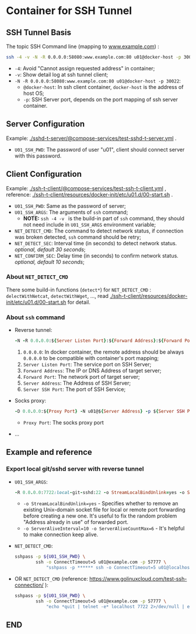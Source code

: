 # Container for SSH Tunnel

## SSH Tunnel Basis

The topic SSH Command line (mapping to www.example.com) :

```bash
ssh -4 -v -N -R 0.0.0.0:58080:www.example.com:80 u01@docker-host -p 30022
```

- `-4`: Avoid "Cannot assign requested address" in container;
- `-v`: Show detail log at ssh tunnel client;
- `-N -R 0.0.0.0:58080:www.example.com:80 u01@docker-host -p 30022`:
  - `@docker-host`: In ssh client container, `docker-host` is the address of host OS;
  - `-p`: SSH Server port, depends on the port mapping of ssh server container.

## Server Configuration

Example: [./sshd-t-server/@compose-services/test-sshd-t-server.yml](./sshd-t-server/@compose-services/test-sshd-t-server.yml) .

- `U01_SSH_PWD`: The password of user "u01", client should connect server with this password.

## Client Configuration

Example: [./ssh-t-client/@compose-services/test-ssh-t-client.yml](./ssh-t-client/@compose-services/test-ssh-t-client.yml) , reference: [./ssh-t-client/resources/docker-init/etc/u01.d/00-start.sh](./ssh-t-client/resources/docker-init/etc/u01.d/00-start.sh) .

- `U01_SSH_PWD`: Same as the password of server;
- `U01_SSH_ARGS`: The arguments of `ssh` command;
  - **NOTE:** `ssh -4 -v ` is the build-in part of `ssh` command, they should not need include in `U01_SSH_ARGS` environment variable;
- `NET_DETECT_CMD`: The command to detect network status, if connection was broken detected,  `ssh` command should be retry;
- `NET_DETECT_SEC`: Interval time (in seconds) to detect network status. *optional, default 30 seconds*;
- `NET_CONFIRM_SEC`: Delay time (in seconds) to confirm network status. *optional, default 10 seconds*;

### About `NET_DETECT_CMD`

There some build-in functions (`detect*`) for `NET_DETECT_CMD` : `delectWithNetcat`, `detectWithWget`, ..., read  [./ssh-t-client/resources/docker-init/etc/u01.d/00-start.sh](./ssh-t-client/resources/docker-init/etc/u01.d/00-start.sh) for detail.

### About `ssh` command

- Reverse tunnel:

  ```ruby
  -N -R 0.0.0.0:${Server Listen Port}:${Forward Address}:${Forward Port} u01@${Server Address} -p ${Server SSH Port}
  ```

  1. `0.0.0.0`: In docker container, the remote address should be always `0.0.0.0` to be compatible with container's port mapping;
  2. `Server Listen Port`: The service port on SSH Server;
  3. `Forward Address`: The IP or DNS Address of target server;
  4. `Forward Port`: The network port  of target server;
  5. `Server Address`: The Address of SSH Server;
  6. `Server SSH Port`: The port of SSH Service;

- Socks proxy:

  ```ruby
  -D 0.0.0.0:${Proxy Port} -N u01@${Server Address} -p ${Server SSH Port}
  ```

  - `Proxy Port`: The socks proxy port


- ...

## Example and reference

### Export local git/sshd server with reverse tunnel

- `U01_SSH_ARGS`:

  ```ruby
  -R 0.0.0.0:7722:local-git-sshd:22 -o StreamLocalBindUnlink=yes -o ServerAliveInterval=10 -o ServerAliveCountMax=6 -N u01@example.com -p 57777
  ```

  - `-o StreamLocalBindUnlink=yes` - Specifies whether to remove an existing Unix-domain socket file for local or remote port forwarding before creating a new one.  It's useful to fix the random problem "Address already in use" of forwarded port.
  - `-o ServerAliveInterval=10 -o ServerAliveCountMax=6` - It's helpful to make connection keep alive.

- `NET_DETECT_CMD`:

  ```bash
  sshpass -p ${U01_SSH_PWD} \
          ssh -o ConnectTimeout=5 u01@example.com -p 57777 \
              "sshpass -p ****** ssh -o ConnectTimeout=5 u01@localhost -p 7722 'ls -al /git'"
  ```

- OR `NET_DETECT_CMD` (reference: https://www.golinuxcloud.com/test-ssh-connection/ ):

  ```bash
  sshpass -p ${U01_SSH_PWD} \
          ssh -o ConnectTimeout=5 u01@example.com -p 57777 \
              "echo *quit | telnet -e* localhost 7722 2>/dev/null | egrep -qi 'Connected to localhost.'"
  ```



## END